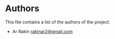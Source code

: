 # Authors
This file contains a list of the authors of the project.
 
- Ar Rakin <rakinar2@gmail.com>
